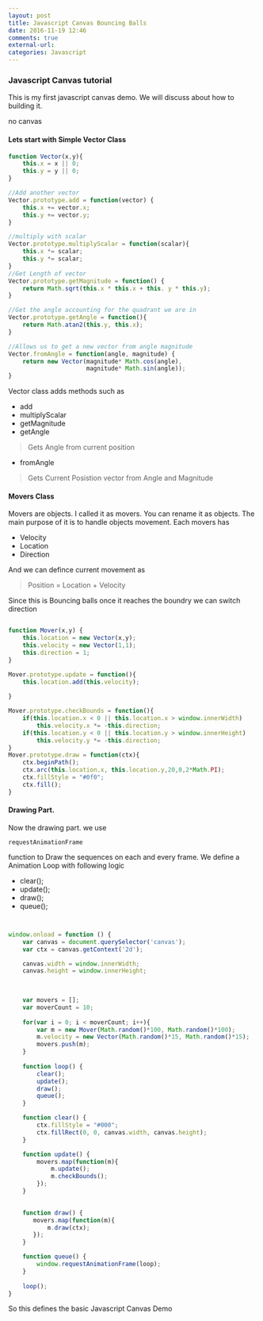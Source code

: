 ```yaml
---
layout: post
title: Javascript Canvas Bouncing Balls
date: 2016-11-19 12:46
comments: true
external-url:
categories: Javascript
---
```

### Javascript Canvas tutorial
This is my first javascript canvas demo. We will discuss about how to building it.


<script src="/assets/demos/bounce/vector.js"></script>
<script src="/assets/demos/bounce/mover.js"></script>
<script src="/assets/demos/bounce/bounce.js"></script>
<link href="/assets/demos/bounce/bounce.css" rel="stylesheet">
<div>
     <canvas id='a'> no canvas </canvas>
</div>

#### Lets start with Simple Vector Class
```javascript
function Vector(x,y){
    this.x = x || 0;
    this.y = y || 0;
}

//Add another vector
Vector.prototype.add = function(vector) {
    this.x += vector.x;
    this.y += vector.y;
}

//multiply with scalar
Vector.prototype.multiplyScalar = function(scalar){
    this.x *= scalar;
    this.y *= scalar;
}
//Get Length of vector
Vector.prototype.getMagnitude = function() {
    return Math.sqrt(this.x * this.x + this. y * this.y);
}

//Get the angle accounting for the quadrant we are in
Vector.prototype.getAngle = function(){
    return Math.atan2(this.y, this.x);
}

//Allows us to get a new vector from angle magnitude
Vector.fromAngle = function(angle, magnitude) {
    return new Vector(magnitude* Math.cos(angle),
                      magnitude* Math.sin(angle));
}
```

Vector class adds methods such as 

+ add
+ multiplyScalar
+ getMagnitude
+ getAngle   
>  Gets Angle from current position
+ fromAngle 
>  Gets Current Posistion vector from Angle and Magnitude


#### Movers Class
 Movers are objects. I called it as movers. You can rename it as objects.
 The main purpose of it is to handle objects movement.
 Each movers has

+ Velocity
+ Location
+ Direction

And we can defince current movement as 

>   Position = Location + Velocity

Since this is Bouncing balls once it reaches the boundry we can switch direction

```javascript

function Mover(x,y) {
    this.location = new Vector(x,y);
    this.velocity = new Vector(1,1);
    this.direction = 1;
}

Mover.prototype.update = function(){
    this.location.add(this.velocity);
    
}

Mover.prototype.checkBounds = function(){
    if(this.location.x < 0 || this.location.x > window.innerWidth)
        this.velocity.x *= -this.direction;
    if(this.location.y < 0 || this.location.y > window.innerHeight)
        this.velocity.y *= -this.direction;
}
Mover.prototype.draw = function(ctx){
    ctx.beginPath();
    ctx.arc(this.location.x, this.location.y,20,0,2*Math.PI);
    ctx.fillStyle = "#0f0";
    ctx.fill();
}
```

#### Drawing Part.

Now the drawing part. we use
```
requestAnimationFrame
```
function to Draw the sequences on each and every frame.
We define a Animation Loop with following logic

+   clear();
+   update();
+   draw();
+   queue();

```javascript


window.onload = function () {
    var canvas = document.querySelector('canvas');
    var ctx = canvas.getContext('2d');

    canvas.width = window.innerWidth;
    canvas.height = window.innerHeight;
    

    
    var movers = [];
    var moverCount = 10;
    
    for(var i = 0; i < moverCount; i++){
        var m = new Mover(Math.random()*100, Math.random()*100);
        m.velocity = new Vector(Math.random()*15, Math.random()*15);
        movers.push(m);
    }
    
    function loop() {
        clear();
        update();
        draw();
        queue();
    }

    function clear() {
        ctx.fillStyle = "#000";
        ctx.fillRect(0, 0, canvas.width, canvas.height);
    }

    function update() {
        movers.map(function(m){
            m.update();
            m.checkBounds();
        });
    }
    

    function draw() {
       movers.map(function(m){
           m.draw(ctx);
       });
    }

    function queue() {
        window.requestAnimationFrame(loop);
    }
    
    loop();
}
```
So this defines the basic Javascript Canvas Demo